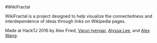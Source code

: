 #WikiFractal

WikiFractal is a project designed to help visualize the connectedness and interdependence of ideas through links on Wikipedia pages.

Made at HackTJ 2016 by Alex Fried, [Varun Iyengar](https://github.com/veyengar), [Alyssa Lee](https://github.com/lassyla), and [Alex Wang](https://github.com/mabotkin).
